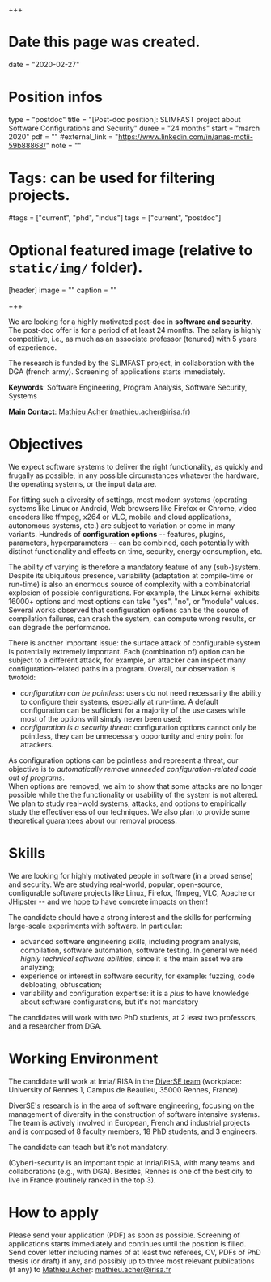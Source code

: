 +++
# Date this page was created.
date = "2020-02-27"

# Position infos
type = "postdoc"
title = "[Post-doc position]: SLIMFAST project about Software Configurations and Security"
duree = "24 months"
start = "march 2020"
pdf = ""
#external_link = "https://www.linkedin.com/in/anas-motii-59b88868/"
note = ""

# Tags: can be used for filtering projects.
#tags = ["current", "phd", "indus"]
tags = ["current", "postdoc"]

# Optional featured image (relative to `static/img/` folder).
[header]
image = ""
caption = ""

+++


We are looking for a highly motivated post-doc in **software and security**.
The post-doc offer is for a period of at least 24 months. 
The salary is highly competitive, i.e., as much as an associate professor (tenured) with 5 years of experience. 

The research is funded by the SLIMFAST project, in collaboration with the DGA (french army). Screening of applications starts immediately. 

**Keywords**: Software Engineering, Program Analysis, Software Security, Systems 

**Main Contact**: [Mathieu Acher](https://www.mathieuacher.com) (mathieu.acher@irisa.fr)


# Objectives

We expect software systems to deliver the right functionality, as quickly and frugally as possible, in any possible circumstances whatever the hardware, the operating systems, or the input data are. 

For fitting such a diversity of settings, most modern systems (operating systems like Linux or Android, Web browsers like Firefox or Chrome, video encoders like ffmpeg, x264 or VLC, mobile and cloud applications, autonomous systems, etc.) are subject to variation or come in many variants. Hundreds of **configuration options** -- features, plugins, parameters, hyperparameters -- can be combined, each potentially with distinct functionality and effects on time, security, energy consumption, etc.

The ability of varying is therefore a mandatory feature of any (sub-)system. 
Despite its ubiquitous presence, variability (adaptation at compile-time or run-time) is also an enormous source of complexity with a combinatorial explosion of possible configurations. For example, the Linux kernel exhibits 16000+ options and most options can take "yes", "no", or "module" values. Several works observed that configuration options can be the source of compilation failures, can crash the system, can compute wrong results, or can degrade the performance. 

There is another important issue: the surface attack of configurable system is potentially extremely important. Each (combination of) option can be subject to a different attack, for example, an attacker can inspect many configuration-related paths in a program. 
Overall, our observation is twofold:

 - *configuration can be pointless*: users do not need necessarily the ability to configure their systems, especially at run-time. A default configuration can be sufficient for a majority of the use cases while most of the options will simply never been used; 
 - *configuration is a security threat*: configuration options cannot only be pointless, they can be unnecessary opportunity and entry point for attackers.

As configuration options can be pointless and represent a threat, our objective is to *automatically remove unneeded configuration-related code out of programs*.   
When options are removed, we aim to show that some attacks are no longer possible while the the functionality or usability of the system is not altered. We plan to study real-wold systems, attacks, and options to empirically study the effectiveness of our techniques. 
We also plan to provide some theoretical guarantees about our removal process.  


# Skills

We are looking for highly motivated people in software (in a broad sense) and security.
We are studying real-world, popular, open-source, configurable software projects like Linux, Firefox, ffmpeg, VLC, Apache or JHipster -- and we hope to have concrete impacts on them!

The candidate should have a strong interest and the skills for performing large-scale experiments with software. In particular:
 * advanced software engineering skills, including program analysis, compilation, software automation, software testing. In general we need *highly technical software abilities*, since it is the main asset we are analyzing;  
 * experience or interest in software security, for example: fuzzing, code debloating, obfuscation; 
 * variability and configuration expertise: it is a *plus* to have knowledge about software configurations, but it's not mandatory 
 
The candidates will work with two PhD students, at 2 least two professors, and a researcher from DGA.  

# Working Environment

The candidate will work at Inria/IRISA in the [DiverSE team](https://diverse.irisa.fr) (workplace: University of Rennes 1, Campus de Beaulieu, 35000 Rennes, France).

DiverSE's research is in the area of software engineering, focusing on the management of diversity in the construction of software intensive systems.
The team is actively involved in European, French and industrial projects and is composed of 8 faculty members, 18 PhD students, and 3 engineers. 

The candidate can teach but it's not mandatory.

(Cyber)-security is an important topic at Inria/IRISA, with many teams and collaborations (e.g., with DGA).
Besides, Rennes is one of the best city to live in France (routinely ranked in the top 3). 

# How to apply

Please send your application (PDF) as soon as possible. 
Screening of applications starts immediately and continues until the position is filled. 
Send cover letter including names of at least two referees, CV, PDFs of PhD thesis (or draft) if any, and possibly up to three most relevant publications (if any) to [Mathieu Acher](https://www.mathieuacher.com): mathieu.acher@irisa.fr 
